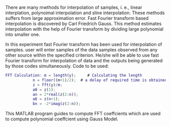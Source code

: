 There are many mwthods for interpolation of samples, i. e., linear interplation, polynoimal interpolation and sline interpolation. 
These methods suffers from large approximation error. Fast Fourier transform based interpolation is discovered by Carl Friedrich Gauss. This method estimates interpolation with the help of Fourier transform by dividing large polynomial into smaller one. 

In this experiment fast Fourier transform has been used for interpolation of samples. user will enter samples of the data samples observed from any other source within the specified criterion. He/she will be able to use fast Fourier transform for interpolation of data and the outputs being generated by those codes simultaneously.
Code to be used:
 
```MATLAB Program code
FFT Calculation: m = length(y);     # Calculating the length
            n = floor((m+1)/2);  # a delay of required time is obtained
            z = fft(y)/m;
            a0 = z(1); 
            an = 2*real(z(2:n));
            a6 = z(n+1);
            bn = -2*imag(z(2:n));

```

This MATLAB program guides to compute FFT coeffcients which are used to compute polynomial coeffcient using Gauss Model.